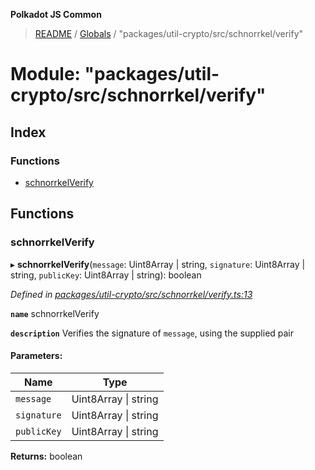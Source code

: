 **Polkadot JS Common**

> [README](../README.md) / [Globals](../globals.md) / "packages/util-crypto/src/schnorrkel/verify"

# Module: "packages/util-crypto/src/schnorrkel/verify"

## Index

### Functions

* [schnorrkelVerify](_packages_util_crypto_src_schnorrkel_verify_.md#schnorrkelverify)

## Functions

### schnorrkelVerify

▸ **schnorrkelVerify**(`message`: Uint8Array \| string, `signature`: Uint8Array \| string, `publicKey`: Uint8Array \| string): boolean

*Defined in [packages/util-crypto/src/schnorrkel/verify.ts:13](https://github.com/polkadot-js/common/blob/bd1735ca/packages/util-crypto/src/schnorrkel/verify.ts#L13)*

**`name`** schnorrkelVerify

**`description`** Verifies the signature of `message`, using the supplied pair

#### Parameters:

Name | Type |
------ | ------ |
`message` | Uint8Array \| string |
`signature` | Uint8Array \| string |
`publicKey` | Uint8Array \| string |

**Returns:** boolean
